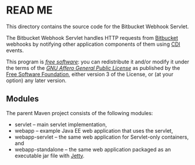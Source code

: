 # READ ME

This directory contains the source code for the Bitbucket Webhook Servlet.

The Bitbucket Webhook Servlet handles HTTP requests from [Bitbucket][]
webhooks by notifying other application components of them using [CDI][]
events.

This program is *[free software][]*: you can redistribute it and/or modify it
under the terms of the *[GNU Affero General Public License][]* as published by
the [Free Software Foundation][], either version 3 of the License, or (at your
option) any later version.

[Bitbucket]: <https://bitbucket.org/>
[CDI]: <https://jcp.org/en/jsr/detail?id=299> "JSR 299: Contexts and Dependency Injection for the Java EE platform"
[Free software]: <http://www.gnu.org/philosophy/free-sw.html> "What is free software?"
[GNU Affero General Public License]: <http://www.gnu.org/licenses/agpl.html>
[Free Software Foundation]: <http://www.fsf.org/>

## Modules

The parent Maven project consists of the following modules:

 * servlet – main servlet implementation,
 * webapp – example Java EE web application that uses the servlet,
 * webapp-servlet – the same web application for Servlet-only containers, and
 * webapp-standalone – the same web application packaged as an executable jar
   file with [Jetty][].

[Jetty]: <https://www.eclipse.org/jetty/>
